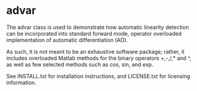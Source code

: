 # advar
The advar class is used to demonstrate how automatic linearity detection
can be incorporated into standard forward mode, operator overloaded 
implementation of automatic differentiation (AD).

As such, it is not meant to be an exhaustive software package; rather, it
includes overloaded Matlab methods for the binary operators +,-,/,* and ^,
as well as few selected methods such as cos, sin, and exp.

See INSTALL.txt for installation instructions, and LICENSE.txt for licensing
information.